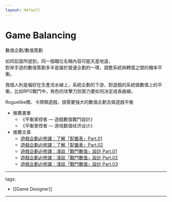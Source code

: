 ```yaml
---
layout: default
---
```


# Game Balancing

數值企劃/數值策劃

如同前面所提到，同一個職位名稱內容可能天差地遠，  
對岸手遊的數值策劃多半是屬於營運企劃的一環，調整系統與轉蛋之間的機率平衡。

我個人則是偏好在生產流水線上，系統企劃的下游，對遊戲的系統做數值上的平衡，比如RPG戰鬥中，角色的攻擊力防禦力要如何決定成長曲線。

Roguelike類、卡牌類遊戲，很需要強大的數值企劃去做遊戲平衡

* 推薦書單
  * 《平衡掌控者 — 遊戲數值戰鬥設計》
  * 《平衡掌控者 ― 游戏数值经济设计》
* 推薦文章
  * [遊戲企劃必修課：了解「配置表」Part.01](https://medium.com/that-game-designer/%E9%81%8A%E6%88%B2%E4%BC%81%E5%8A%83%E7%9A%84%E5%BF%85%E4%BF%AE%E8%AA%B2-%E4%BA%86%E8%A7%A3-%E9%85%8D%E7%BD%AE%E8%A1%A8-part-01-940864623d54)
  * [遊戲企劃必修課：了解「配置表」Part.02](https://medium.com/that-game-designer/%E9%81%8A%E6%88%B2%E4%BC%81%E5%8A%83%E7%9A%84%E5%BF%85%E4%BF%AE%E8%AA%B2-%E4%BA%86%E8%A7%A3-%E9%85%8D%E7%BD%AE%E8%A1%A8-part-02-76cbedd15046)
  * [遊戲企劃必修課：淺談「戰鬥數值」設計 Part.01](https://medium.com/that-game-designer/%E9%81%8A%E6%88%B2%E4%BC%81%E5%8A%83%E5%BF%85%E4%BF%AE%E8%AA%B2-%E6%B7%BA%E8%AB%87-%E6%88%B0%E9%AC%A5%E6%95%B8%E5%80%BC-%E8%A8%AD%E8%A8%88-part-01-41221795460c)
  * [遊戲企劃必修課：淺談「戰鬥數值」設計 Part.02](https://medium.com/that-game-designer/%E9%81%8A%E6%88%B2%E4%BC%81%E5%8A%83%E5%BF%85%E4%BF%AE%E8%AA%B2-%E6%B7%BA%E8%AB%87-%E6%88%B0%E9%AC%A5%E6%95%B8%E5%80%BC-%E8%A8%AD%E8%A8%88-part-02-6dc577eb5143)
  * [遊戲企劃必修課：淺談「戰鬥數值」設計 Part.03](https://medium.com/that-game-designer/%E9%81%8A%E6%88%B2%E4%BC%81%E5%8A%83%E5%BF%85%E4%BF%AE%E8%AA%B2-%E6%B7%BA%E8%AB%87-%E6%88%B0%E9%AC%A5%E6%95%B8%E5%80%BC-%E8%A8%AD%E8%A8%88-part-03-fce766f78a22)



---
tags:
  - [[Game Designer]]
  
---